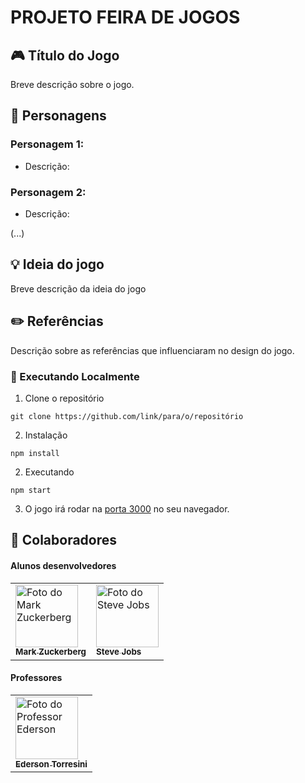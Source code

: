 # PROJETO FEIRA DE JOGOS
## 🎮 Título do Jogo

Breve descrição sobre o jogo.

## 👾 Personagens

### Personagem 1:
- Descrição: 

### Personagem 2:
- Descrição: 

(...)
## 💡 Ideia do jogo

Breve descrição da ideia do jogo

## ✏️ Referências

Descrição sobre as referências que influenciaram no design do jogo.


### 🚀 Executando Localmente

1. Clone o repositório
```
git clone https://github.com/link/para/o/repositório
``` 
2. Instalação

```
npm install
```
2. Executando
```
npm start
```

3. O jogo irá rodar na [porta 3000](http://localhost:3000/) no seu navegador.

## 🤝 Colaboradores

#### Alunos desenvolvedores

<table>
  <tr>
    <td>
      <a href="#" title="defina o título do link">
        <img src="https://s2.glbimg.com/FUcw2usZfSTL6yCCGj3L3v3SpJ8=/smart/e.glbimg.com/og/ed/f/original/2019/04/25/zuckerberg_podcast.jpg" width="100px;" alt="Foto do Mark Zuckerberg"/><br>
        <sub>
          <b>Mark Zuckerberg</b>
        </sub>
      </a>
    </td>
    <td>
      <a href="#" title="defina o título do link">
        <img src="https://miro.medium.com/max/360/0*1SkS3mSorArvY9kS.jpg" width="100px;" alt="Foto do Steve Jobs"/><br>
        <sub>
          <b>Steve Jobs</b>
        </sub>
      </a>
    </td>
  </tr>
</table>

#### Professores

<table>
  <tr>
    <td>
      <a href="https://github.com/ederson-torresini" title="Professor do IFSC de São José">
        <img src="https://avatars.githubusercontent.com/u/150981050?v=4" width="100px;" alt="Foto do Professor Ederson"/><br>
        <sub>
          <b>Ederson Torresini</b>
        </sub>
      </a>
    </td>
  </tr>
</table>
